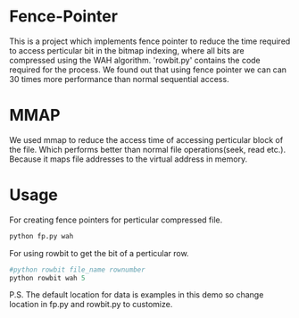 # Fence-Pointer

This is a project which implements fence pointer to reduce the time required to access perticular bit in the bitmap indexing, where all bits are compressed using the WAH algorithm. 'rowbit.py' contains the code required for the process.
We found out that using fence pointer we can can 30 times more performance than normal sequential access.

# MMAP
We used mmap to reduce the access time of accessing perticular block of the file. Which performs better than normal file operations(seek, read etc.). Because it maps file addresses to the virtual address in memory.

# Usage
For creating fence pointers for perticular compressed file.
```python
python fp.py wah
```
For using rowbit to get the bit of a perticular row.
```python
#python rowbit file_name rownumber
python rowbit wah 5
```
P.S. The default location for data is examples in this demo so change location in fp.py and rowbit.py to customize.
